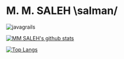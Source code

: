 # M. M. SALEH \salman/
 
<p align="left"> <img src="https://github-profile-trophy.vercel.app/?username=javagrails" alt="javagrails" /></p> 
 
[![MM SALEH's github stats](https://github-readme-stats.vercel.app/api?username=javagrails&show_icons=true&theme=dracula)](https://github.com/javagrails/github-readme-stats)

[![Top Langs](https://github-readme-stats.vercel.app/api/top-langs/?username=javagrails)](https://github.com/javagrails/github-readme-stats)



<!--
<p align="left"> <a href="https://github.com/ryo-ma/github-profile-trophy"><img src="https://github-profile-trophy.vercel.app/?username=javagrails" alt="javagrails" /></a> </p> 

### Hi there 👋
**javagrails/javagrails** is a ✨ _special_ ✨ repository because its `README.md` (this file) appears on your GitHub profile.

Here are some ideas to get you started:

- 🔭 I’m currently working on ...
- 🌱 I’m currently learning ...
- 👯 I’m looking to collaborate on ...
- 🤔 I’m looking for help with ...
- 💬 Ask me about ...
- 📫 How to reach me: ...
- 😄 Pronouns: ...
- ⚡ Fun fact: ...
https://www.youtube.com/watch?v=ECuqb5Tv9qI
https://javascript.plainenglish.io/how-to-create-an-awesome-github-profile-readme-a474d5b45645
look here - https://github.com/abhisheknaiidu/awesome-github-profile-readme
https://towardsdatascience.com/build-a-stunning-readme-for-your-github-profile-9b80434fe5d7
https://aboutmonica.com/blog/how-to-create-a-github-profile-readme
https://www.linkedin.com/pulse/how-create-github-profile-readme-kunwar-nakul-singh-bhati/
https://laxmena.medium.com/creating-a-github-profile-readme-for-graduate-students-f51c2ef2f651
https://www.youtube.com/watch?v=ECuqb5Tv9qI
-->
